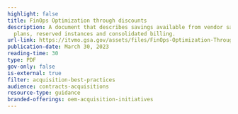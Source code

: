 ```yaml
---
highlight: false
title: FinOps Optimization through discounts
description: A document that describes savings available from vendor savings
  plans, reserved instances and consolidated billing.
url-link: https://itvmo.gsa.gov/assets/files/FinOps-Optimization-Through-Discounts.pdf
publication-date: March 30, 2023
reading-time: 30
type: PDF
gov-only: false
is-external: true
filter: acquisition-best-practices
audience: contracts-acquisitions
resource-type: guidance
branded-offerings: oem-acquisition-initiatives
---
```

